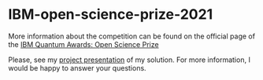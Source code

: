 # IBM-open-science-prize-2021
More information about the competition can be found on the official page of the
[IBM Quantum Awards: Open Science Prize](https://ibmquantumawards.bemyapp.com)

Please, see my [project presentation](https://ibmquantumawards.bemyapp.com/#/projects/61f2ad03968e68003069b758) of my solution.
For more information, I would be happy to answer your questions.
